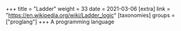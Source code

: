 +++
title = "Ladder"
weight = 33
date = 2021-03-06
[extra]
link = "https://en.wikipedia.org/wiki/Ladder_logic"
[taxonomies]
groups = ["proglang"]
+++
A programming language

